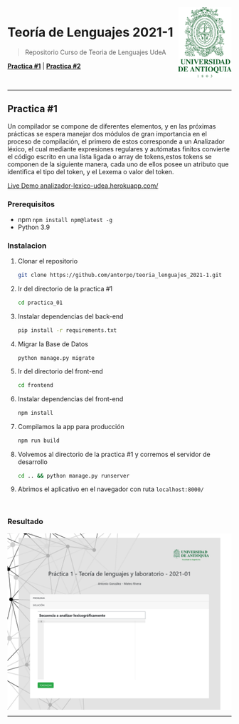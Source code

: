 <img src="recursos/logo_udea.png" align="right" width="120" />

# Teoría de Lenguajes 2021-1

> Repositorio Curso de Teoria de Lenguajes UdeA 

[**Practica #1**](#practica-1)
| [**Practica #2**](#practica-1)

<br/>
<hr/>

## Practica #1
Un compilador se compone de diferentes elementos, y en las próximas 
prácticas se espera manejar dos módulos de gran importancia en el proceso 
de compilación, el primero de estos corresponde a un Analizador léxico, el 
cual mediante expresiones regulares y autómatas finitos convierte el código 
escrito en una lista ligada o array de tokens,estos tokens se componen de 
la siguiente manera, cada uno de ellos posee un atributo que identifica el 
tipo del token, y el Lexema o valor del token.

[Live Demo analizador-lexico-udea.herokuapp.com/](http://analizador-lexico-udea.herokuapp.com/)

### Prerequisitos

- npm
`npm install npm@latest -g`
- Python 3.9


### Instalacion

1. Clonar el repositorio  
   ```sh
   git clone https://github.com/antorpo/teoria_lenguajes_2021-1.git
   ```
   
2. Ir del directorio de la practica #1
   ```sh
   cd practica_01
   ```
   
3. Instalar dependencias del back-end
   ```sh
   pip install -r requirements.txt
   ```
   
4. Migrar la Base de Datos
   ```PY
   python manage.py migrate
   ```
   
5. Ir del directorio del front-end
   ```sh
   cd frontend
   ```
   
6. Instalar dependencias del front-end
   ```sh
   npm install
   ```
   
7. Compilamos la app para producción
   ```sh
   npm run build
   ```
   
8. Volvemos al directorio de la practica #1 y corremos el servidor de desarrollo
   ```sh
   cd .. && python manage.py runserver
   ```
   
9. Abrimos el aplicativo en el navegador con ruta `localhost:8000/`

<br/>

### Resultado

<img src="recursos/practica1.png" align="center" />

<br/>
<hr/>
